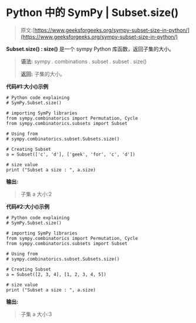 # Python 中的 SymPy | Subset.size()

> 原文:[https://www.geeksforgeeks.org/sympy-subset-size-in-python/](https://www.geeksforgeeks.org/sympy-subset-size-in-python/)

**Subset.size() : size()** 是一个 sympy Python 库函数，返回子集的大小。

> **语法:**
> sympy . combinations . subset . subset . size()
> 
> **返回:**
> 子集的大小。

**代码#1:大小()示例**

```
# Python code explaining
# SymPy.Subset.size()

# importing SymPy libraries
from sympy.combinatorics import Permutation, Cycle
from sympy.combinatorics.subsets import Subset

# Using from 
# sympy.combinatorics.subset.Subsets.size()

# Creating Subset
a = Subset(['c', 'd'], ['geek', 'for', 'c', 'd'])

# size value
print ("Subset a size : ", a.size)
```

**输出:**

> 子集 a 大小:2

**代码#2:大小()示例**

```
# Python code explaining
# SymPy.Subset.size()

# importing SymPy libraries
from sympy.combinatorics import Permutation, Cycle
from sympy.combinatorics.subsets import Subset

# Using from 
# sympy.combinatorics.subset.Subsets.size()

# Creating Subset
a = Subset([2, 3, 4], [1, 2, 3, 4, 5])

# size value
print ("Subset a size : ", a.size)
```

**输出:**

> 子集 a 大小:3